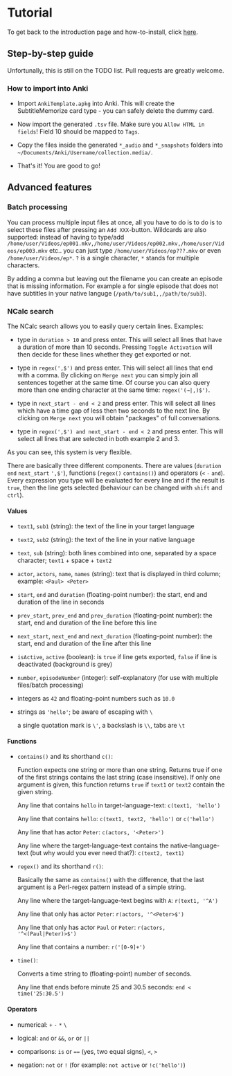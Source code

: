 # Tutorial
To get back to the introduction page and how-to-install, click [here](README.md).

## Step-by-step guide
Unfortunally, this is still on the TODO list. Pull requests are greatly welcome.

### How to import into Anki
-   Import `AnkiTemplate.apkg` into Anki. This will create the SubtitleMemorize card type - you can safely delete the dummy card.

-   Now import the generated `.tsv` file. Make sure you `Allow HTML in fields`! Field 10 should be mapped to `Tags`.

-   Copy the files inside the generated `*_audio` and `*_snapshots` folders into `~/Documents/Anki/Username/collection.media/`.

-   That's it! You are good to go!

## Advanced features
### Batch processing
You can process multiple input files at once, all you have to do is to do is to select these files after pressing an `Add XXX`-button. Wildcards are also supported: instead of having to type/add `/home/user/Videos/ep001.mkv,/home/user/Videos/ep002.mkv,/home/user/Videos/ep003.mkv` etc.. you can just type `/home/user/Videos/ep???.mkv` or even `/home/user/Videos/ep*`. `?` is a single character, `*` stands for multiple characters.

By adding a comma but leaving out the filename you can create an episode that is missing information. For example a for single episode that does not have subtitles in your native languge (`/path/to/sub1,,/path/to/sub3`).


### NCalc search
The NCalc search allows you to easily query certain lines. Examples:

-   type in `duration > 10` and press enter. This will select all lines that
have a duration of more than 10 seconds. Pressing `Toggle Activation` will then decide for these lines whether they get exported or not.

-   type in `regex(',$')` and press enter. This will select all lines that end with a comma. By clicking on `Merge next` you can simply join all sentences together at the same time. Of course you can also query more than one ending character at the same time: `regex('(→|,)$')`.

-   type in `next_start - end < 2` and press enter. This will select all lines which have a time gap of less then two seconds to the next line. By clicking on `Merge next` you will obtain "packages" of full conversations.

-   type in `regex(',$') and next_start - end < 2` and press enter. This will select all lines that are selected in both example 2 and 3.

As you can see, this system is very flexible.

There are basically three different components. There are values (`duration` `end` `next_start` `',$'`), functions (`regex()` `contains()`) and operators (`<` `-` `and`). Every expression you type will be evaluated for every line and if the result is `true`, then the line gets selected (behaviour can be changed with `shift` and `ctrl`).

#### Values


-   `text1`, `sub1` (string): the text of the line in your target language

-   `text2`, `sub2` (string): the text of the line in your native language

-   `text`, `sub` (string): both lines combined into one, separated by a space character; `text1` + space  + `text2`

-   `actor`, `actors`, `name`, `names` (string): text that is displayed in third column; example: `<Paul> <Peter>`

-   `start`, `end` and `duration` (floating-point number): the start, end and duration of the line in seconds

-   `prev_start`, `prev_end` and `prev_duration` (floating-point number): the start, end and duration of the line before this line

-   `next_start`, `next_end` and `next_duration` (floating-point number): the start, end and duration of the line after this line

-   `isActive`, `active` (boolean): is `true` if line gets exported, `false` if line is deactivated (background is grey)

-   `number`, `episodeNumber` (integer): self-explanatory (for use with multiple files/batch processing)

-   integers as `42` and floating-point numbers such as `10.0`

-   strings as `'hello'`; be aware of escaping with `\`

    a single quotation mark is ``\'``, a backslash is `\\`, tabs are `\t`

#### Functions

-   `contains()` and its shorthand `c()`:

    Function expects one string or more than one string. Returns true if one of the first strings contains the last string (case insensitive). If only one argument is given, this function returns `true` if `text1` or `text2` contain the given string.

    Any line that contains `hello` in target-language-text: `c(text1, 'hello')`

    Any line that contains `hello`: `c(text1, text2, 'hello')` or `c('hello')`

    Any line that has actor `Peter`: `c(actors, '<Peter>')`

    Any line where the target-language-text contains the native-language-text (but why would you ever need that?): `c(text2, text1)`

-   `regex()` and its shorthand `r()`:

    Basically the same as `contains()` with the difference, that the last argument is a Perl-regex pattern instead of a simple string.

    Any line where the target-language-text begins with `A`: `r(text1, '^A')`

    Any line that only has actor `Peter`: `r(actors, '^<Peter>$')`

    Any line that only has actor `Paul` or `Peter`: `r(actors, '^<(Paul|Peter)>$')`

    Any line that contains a number: `r('[0-9]+')`

-   `time()`:

    Converts a time string to (floating-point) number of seconds.

    Any line that ends before minute 25 and 30.5 seconds: `end < time('25:30.5')`

#### Operators
-   numerical: `+` `-` `*` `\`

-   logical: `and` or `&&`, `or` or `||`

-   comparisons: `is` or `==` (yes, two equal signs), `<`, `>`

-   negation: `not` or `!` (for example: `not active` or `!c('hello')`)
